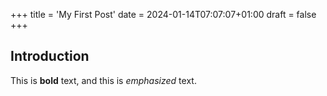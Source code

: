 +++
title = 'My First Post'
date = 2024-01-14T07:07:07+01:00
draft = false
+++

## Introduction

This is **bold** text, and this is *emphasized* text.


